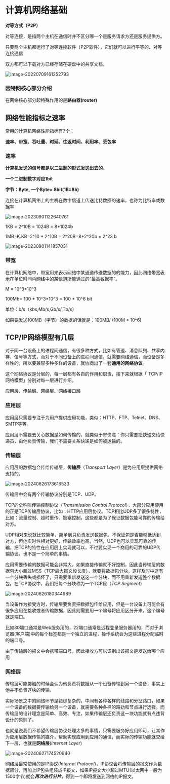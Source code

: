 # 计算机网络基础



**对等方式（P2P）**

对等连接，是指两个主机在通信时并不区分哪一个是服务请求方还是服务提供方。

只要两个主机都运行了对等连接软件（P2P软件），它们就可以进行平等的、对等连接通信

双方都可以下载对方已经存储在硬盘中的共享文档。

![image-20220709161252793](https://lyx-study-note-image.oss-cn-shenzhen.aliyuncs.com/img/image-20220709161252793.png) 



### 因特网核心部分介绍

在网络核心部分起特殊作用的是**路由器(router)**





## 网络性能指标之速率

常用的计算机网络性能指标有7个：

**速率、带宽、吞吐量、时延、往返时间、利用率、丢包率**



### 速率

**计算机发送的信号都是以二进制的形式发送出去的**。

**一个二进制数字对应1bit**

**字节：Byte, 一个Byte= 8bit(1B=8b)**

连接在计算机网络上的主机在数字信道上传送比特数据的速率，也称为比特率或数据率

![image-20230901122640761](https://lyx-study-note-image.oss-cn-shenzhen.aliyuncs.com/img/image-20230901122640761.png) 

 1KB = 2^10B = 1024B = 8*1024b

1MB=K.KB=2^10 * 2^10B = 2^20B=8*2^20b = 2^23 b

![image-20230901141857031](https://lyx-study-note-image.oss-cn-shenzhen.aliyuncs.com/img/image-20230901141857031.png) 







### 带宽

在计算机网络中，带宽用来表示网络中某通道传送数据的的能力，因此网络带宽表示在单位时间内网络中的某信道所能通过的“最高数据率”。

M = 10^3*10^3

100Mb= 100 * 10^3*10^3 = 100 * 10^6 bit

单位：b/s（kbs,Mb/s,Gb/s/,Tb/s）

如果要发送100MB（字节）的数据的话就是：100MB/ (100M * 10^6) 





## TCP/IP网络模型有几层

对于同一台设备上的进程间通信，有很多种方式，比如有管道、消息队列、共享内存、信号等方式，而对于不同设备上的进程间通信，就需要网络通信，而设备是多样性的，所以要兼容多种多样的设备，就协商出了一套**通用的网络协议**。

这个网络协议是分层的，每一层都有各自的作用和职责，接下来就根据「 TCP/IP 网络模型」分别对每一层进行介绍。

应用层、传输层、网络层、网络接口层

### 应用层

应用层只需要专注于为用户提供应用功能，类似：HTTP、FTP、Telnet、DNS、SMTP等等。

应用层不需要去关心数据是如何传输的，就类似于寄快递：你只需要把快递交给快递员，由他负责传输，我们不需要关系快递是如何被运输的。



### 传输层

应用层的数据包会传给传输层，**传输层**（*Transport Layer*）是为应用层提供网络支持的。

![image-20240626173616533](https://lyx-study-note-image.oss-cn-shenzhen.aliyuncs.com/img/image-20240626173616533.png) 

传输层中会有两个传输协议分别是TCP、UDP。

TCP的全称叫传输控制协议（*Transmission Control Protocol*），大部分应用使用的正是TCP传输层协议，比如：HTTP应用层协议。TCP相比UDP多了很多特性，比如：流量控制、超时重传、拥塞控制，这些都是为了保证数据包能可靠的传输给对方。

UDP相对来说就比较简单，简单到只负责发送数据包，不保证包是否能够抵达到对方，但他实时性相对更好，传输效率也高。当然，UDP也可以实现可靠的传输，把TCP的特性在应用层上实现就可以，不过要实现一个商用的可靠的UDP传输协议，也不是一个简单的事情。

应用需要传输的数据可能会非常大，如果直接传输就不好控制，因此当传输层的数据包大小超过MSS（TCP最大报文段长度），就要将数据包分块，这样及时中途有一个分块丢失或损坏了，只需要重新发送这一个分块，而不用重新发送整个数据包。在TCP协议中，我们把每个分块称为一个TCP段（*TCP Segment*）

![image-20240626180344989](https://lyx-study-note-image.oss-cn-shenzhen.aliyuncs.com/img/image-20240626180344989.png)

当设备作为接受方时，传输层要负责把数据包传给应用，但是一台设备上可能会有很多应用在接收或者传输数据，因此则需要用一个编号将应用区分开来，这个编号就是端口。

比如80端口通常是Web服务用的，22端口通常是远程登录服务器用的，而对于浏览器(客户端)中的每个标签都是一个独立的进程，操作系统会为这些进程分配临时的端口号。

由于传输层的报文中会携带端口号，因此接收方可以识别出该报文是发送给哪个应用



### 网络层

传输层可能接触的时候会认为他负责将数据从一个设备传输到另一个设备，事实上他并不负责这块的传输。

实际场景之中的网络环节是错综复杂的，中间有各种各样的线路和分岔路口，如果一个设备的数据要传输给另一个设备，就需要各种各样的路劲和节点进行选择，而传输层的设计理念是简单、高效、专注，如果传输层还负责这一块功能就有点违背设计的原则了。

也就是说我们不希望传输层协议处理太多的事情，只需要服务好应用即可，让其作为应用层数据传输的媒介，帮助实现应用到应用的通信，而实际的传输功能就交给下一层，也就是**网络层**(*Internet Layer*)

![image-20240627174520940](https://lyx-study-note-image.oss-cn-shenzhen.aliyuncs.com/img/image-20240627174520940.png)

网络层最常使用的是IP协议(*Internet Protocol*)，IP协议会将传输层的报文作为数据部分，再加上IP包头组装成IP报文，如果IP报文大小超过MTU(以太网中一般为1500字节)就会***再次进行分片***，得到一个即将发送到网络的IP报文。









































































































































